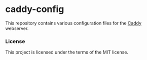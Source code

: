 # caddy-config

This repository contains various configuration files for the [Caddy](https://caddyserver.com/) webserver.

### License

This project is licensed under the terms of the MIT license.
